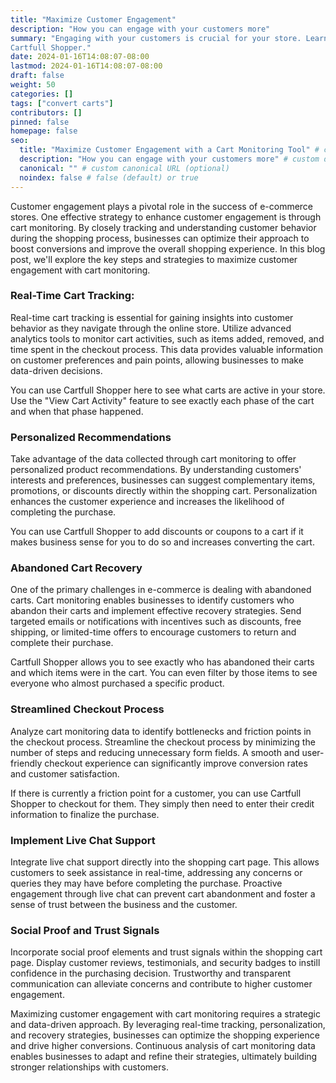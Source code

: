 ```yaml
---
title: "Maximize Customer Engagement"
description: "How you can engage with your customers more"
summary: "Engaging with your customers is crucial for your store. Learn how to with
Cartfull Shopper."
date: 2024-01-16T14:08:07-08:00
lastmod: 2024-01-16T14:08:07-08:00
draft: false
weight: 50
categories: []
tags: ["convert carts"]
contributors: []
pinned: false
homepage: false
seo:
  title: "Maximize Customer Engagement with a Cart Monitoring Tool" # custom title (optional)
  description: "How you can engage with your customers more" # custom description (recommended)
  canonical: "" # custom canonical URL (optional)
  noindex: false # false (default) or true
---
```


Customer engagement plays a pivotal role in the success of e-commerce stores. One
effective strategy to enhance customer engagement is through cart monitoring. By closely
tracking and understanding customer behavior during the shopping process, businesses can
optimize their approach to boost conversions and improve the overall shopping experience.
In this blog post, we'll explore the key steps and strategies to maximize customer
engagement with cart monitoring.

### Real-Time Cart Tracking: 

Real-time cart tracking is essential for gaining insights into customer behavior as they
navigate through the online store. Utilize advanced analytics tools to monitor cart
activities, such as items added, removed, and time spent in the checkout process. This
data provides valuable information on customer preferences and pain points, allowing
businesses to make data-driven decisions.

You can use Cartfull Shopper here to see what carts are active in your store. Use the
"View Cart Activity" feature to see exactly each phase of the cart and when that phase
happened.

### Personalized Recommendations

Take advantage of the data collected through cart monitoring to offer personalized product
recommendations. By understanding customers' interests and preferences, businesses can
suggest complementary items, promotions, or discounts directly within the shopping cart.
Personalization enhances the customer experience and increases the likelihood of
completing the purchase.

You can use Cartfull Shopper to add discounts or coupons to a cart if it makes business
sense for you to do so and increases converting the cart.

### Abandoned Cart Recovery

One of the primary challenges in e-commerce is dealing with abandoned carts. Cart
monitoring enables businesses to identify customers who abandon their carts and implement
effective recovery strategies. Send targeted emails or notifications with incentives such
as discounts, free shipping, or limited-time offers to encourage customers to return and
complete their purchase.

Cartfull Shopper allows you to see exactly who has abandoned their carts and which items
were in the cart. You can even filter by those items to see everyone who almost purchased
a specific product.

### Streamlined Checkout Process

Analyze cart monitoring data to identify bottlenecks and
friction points in the checkout process. Streamline the checkout process by minimizing the
number of steps and reducing unnecessary form fields. A smooth and user-friendly checkout
experience can significantly improve conversion rates and customer satisfaction.

If there is currently a friction point for a customer, you can use Cartfull Shopper to
checkout for them. They simply then need to enter their credit information to finalize the
purchase.

### Implement Live Chat Support
Integrate live chat support directly into the shopping cart page. This allows customers to
seek assistance in real-time, addressing any concerns or queries they may have before
completing the purchase. Proactive engagement through live chat can prevent cart
abandonment and foster a sense of trust between the business and the customer.

### Social Proof and Trust Signals

Incorporate social proof elements and trust signals within the shopping cart page. Display
customer reviews, testimonials, and security badges to instill confidence in the
purchasing decision. Trustworthy and transparent communication can alleviate concerns and
contribute to higher customer engagement.

Maximizing customer engagement with cart monitoring requires a strategic and data-driven
approach. By leveraging real-time tracking, personalization, and recovery strategies,
businesses can optimize the shopping experience and drive higher conversions. Continuous
analysis of cart monitoring data enables businesses to adapt and refine their strategies,
ultimately building stronger relationships with customers.

